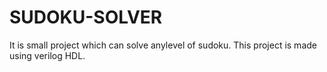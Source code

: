 # SUDOKU-SOLVER
It is small project which can solve anylevel of sudoku. This project is made using verilog HDL.

